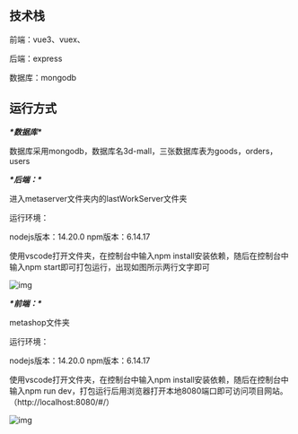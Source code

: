 ## 技术栈

前端：vue3、vuex、

后端：express

数据库：mongodb

## 运行方式

***\*数据库\****

数据库采用mongodb，数据库名3d-mall，三张数据库表为goods，orders，users

 

***\*后端：\****

进入metaserver文件夹内的lastWorkServer文件夹

运行环境：

nodejs版本：14.20.0  npm版本：6.14.17

使用vscode打开文件夹，在控制台中输入npm install安装依赖，随后在控制台中输入npm start即可打包运行，出现如图所示两行文字即可

![img](img/wps1.jpg) 

 

 

***\*前端：\****

metashop文件夹

运行环境：

nodejs版本：14.20.0 npm版本：6.14.17

使用vscode打开文件夹，在控制台中输入npm install安装依赖，随后在控制台中输入npm run dev，打包运行后用浏览器打开本地8080端口即可访问项目网站。（http://localhost:8080/#/）

![img](img/wps2.jpg)